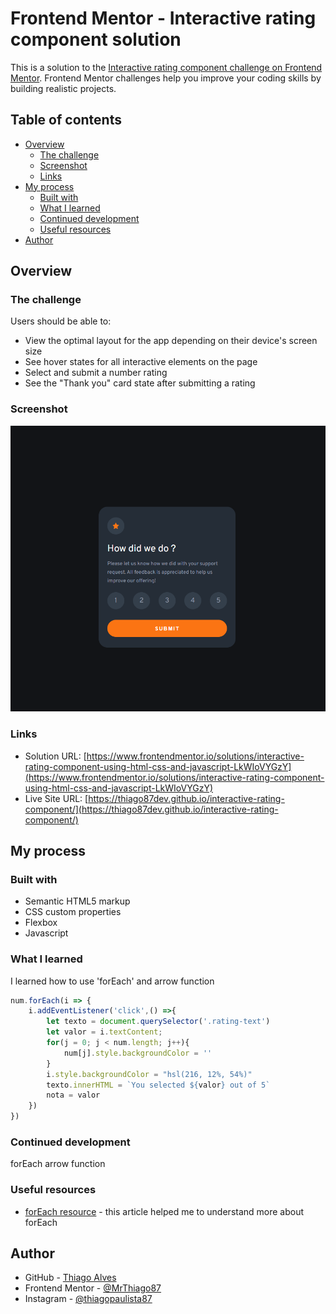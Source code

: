 # Frontend Mentor - Interactive rating component solution

This is a solution to the [Interactive rating component challenge on Frontend Mentor](https://www.frontendmentor.io/challenges/interactive-rating-component-koxpeBUmI). Frontend Mentor challenges help you improve your coding skills by building realistic projects. 

## Table of contents

- [Overview](#overview)
  - [The challenge](#the-challenge)
  - [Screenshot](#screenshot)
  - [Links](#links)
- [My process](#my-process)
  - [Built with](#built-with)
  - [What I learned](#what-i-learned)
  - [Continued development](#continued-development)
  - [Useful resources](#useful-resources)
- [Author](#author)

## Overview

### The challenge

Users should be able to:

- View the optimal layout for the app depending on their device's screen size
- See hover states for all interactive elements on the page
- Select and submit a number rating
- See the "Thank you" card state after submitting a rating

### Screenshot

![screenshot](./assets/images/interactive-rating-component-screenshot.png)

### Links

- Solution URL: [https://www.frontendmentor.io/solutions/interactive-rating-component-using-html-css-and-javascript-LkWIoVYGzY](https://www.frontendmentor.io/solutions/interactive-rating-component-using-html-css-and-javascript-LkWIoVYGzY)
- Live Site URL: [https://thiago87dev.github.io/interactive-rating-component/](https://thiago87dev.github.io/interactive-rating-component/)

## My process

### Built with

- Semantic HTML5 markup
- CSS custom properties
- Flexbox
- Javascript

### What I learned

I learned how to use 'forEach' and arrow function

```js
num.forEach(i => {
    i.addEventListener('click',() =>{
        let texto = document.querySelector('.rating-text')
        let valor = i.textContent;
        for(j = 0; j < num.length; j++){
            num[j].style.backgroundColor = ''
        }
        i.style.backgroundColor = "hsl(216, 12%, 54%)"
        texto.innerHTML = `You selected ${valor} out of 5`
        nota = valor
    })
})
```

### Continued development

forEach
arrow function

### Useful resources

- [forEach resource](https://www.devmedia.com.br/javascript-foreach-executando-uma-funcao-para-cada-elemento-de-um-array/39808) - this article helped me to understand more about forEach

## Author

- GitHub - [Thiago Alves](https://github.com/Thiago87dev)
- Frontend Mentor - [@MrThiago87](https://www.frontendmentor.io/profile/MrThiago87)
- Instagram - [@thiagopaulista87](https://www.instagram.com/thiagopaulista87/)

